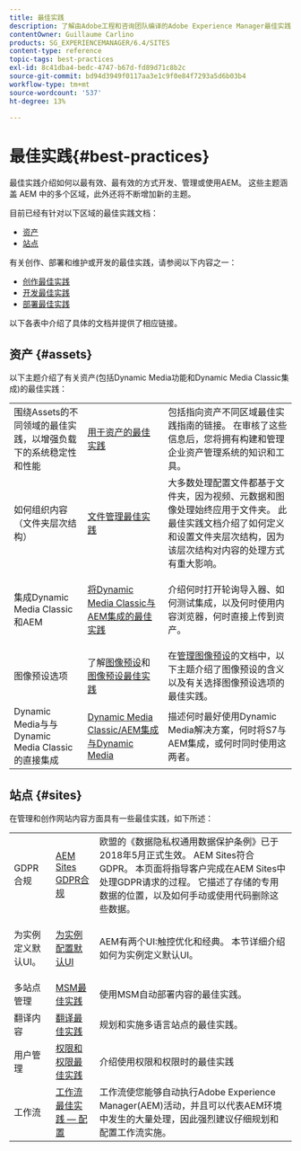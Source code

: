 ```yaml
---
title: 最佳实践
description: 了解由Adobe工程和咨询团队编译的Adobe Experience Manager最佳实践，以帮助管理员快速入门并运行。
contentOwner: Guillaume Carlino
products: SG_EXPERIENCEMANAGER/6.4/SITES
content-type: reference
topic-tags: best-practices
exl-id: 8c41dba4-bedc-4747-b67d-fd89d71c8b2c
source-git-commit: bd94d3949f0117aa3e1c9f0e84f7293a5d6b03b4
workflow-type: tm+mt
source-wordcount: '537'
ht-degree: 13%

---
```


# 最佳实践{#best-practices}

最佳实践介绍如何以最有效、最有效的方式开发、管理或使用AEM。 这些主题涵盖 AEM 中的多个区域，此外还将不断增加新的主题。

目前已经有针对以下区域的最佳实践文档：

* [资产](#assets)
* [站点](#sites)

有关创作、部署和维护或开发的最佳实践，请参阅以下内容之一：

* [创作最佳实践](/help/sites-authoring/best-practices.md)
* [开发最佳实践](/help/sites-developing/best-practices.md)
* [部署最佳实践](/help/sites-deploying/best-practices.md)

以下各表中介绍了具体的文档并提供了相应链接。

## 资产 {#assets}

以下主题介绍了有关资产(包括Dynamic Media功能和Dynamic Media Classic集成)的最佳实践：

<table> 
 <tbody>
  <tr>
   <td>围绕Assets的不同领域的最佳实践，以增强负载下的系统稳定性和性能</td> 
   <td><a href="/help/assets/organize-assets.md">用于资产的最佳实践</a></td> 
   <td>包括指向资产不同区域最佳实践指南的链接。 在审核了这些信息后，您将拥有构建和管理企业资产管理系统的知识和工具。</td> 
  </tr>
  <tr>
   <td>如何组织内容（文件夹层次结构）</td> 
   <td><a href="/help/assets/organize-assets.md">文件管理最佳实践</a></td> 
   <td>大多数处理配置文件都基于文件夹，因为视频、元数据和图像处理始终应用于文件夹。 此最佳实践文档介绍了如何定义和设置文件夹层次结构，因为该层次结构对内容的处理方式有重大影响。 </td> 
  </tr>
  <tr>
   <td>集成Dynamic Media Classic和AEM</td> 
   <td><a href="/help/sites-administering/scene7.md#best-practices-for-integrating-scene-with-aem">将Dynamic Media Classic与AEM集成的最佳实践</a></td> 
   <td><p>介绍何时打开轮询导入器、如何测试集成，以及何时使用内容浏览器，何时直接上传到资产。</p> </td> 
  </tr>
  <tr>
   <td>图像预设选项</td> 
   <td>了解<a href="/help/assets/managing-image-presets.md#understanding-image-presets">图像预设</a>和<a href="/help/assets/managing-image-presets.md#image-preset-options">图像预设最佳实践</a></td> 
   <td>在<a href="/help/assets/managing-image-presets.md">管理图像预设</a>的文档中，以下主题介绍了图像预设的含义以及有关选择图像预设选项的最佳实践。</td> 
  </tr>
  <tr>
   <td>Dynamic Media与与Dynamic Media Classic的直接集成</td> 
   <td><a href="/help/sites-administering/scene7.md#aem-scene-integration-versus-dynamic-media">Dynamic Media Classic/AEM集成与Dynamic Media</a></td> 
   <td>描述何时最好使用Dynamic Media解决方案，何时将S7与AEM集成，或何时同时使用这两者。</td> 
  </tr>
 </tbody>
</table>

## 站点 {#sites}

在管理和创作网站内容方面具有一些最佳实践，如下所述：

<table> 
 <tbody>
  <tr>
   <td>GDPR合规</td> 
   <td><a href="/help/sites-administering/gdpr-compliance-sites.md">AEM Sites GDPR合规</a></td> 
   <td>欧盟的《数据隐私权通用数据保护条例》已于2018年5月正式生效。 AEM Sites符合GDPR。 本页面将指导客户完成在AEM Sites中处理GDPR请求的过程。 它描述了存储的专用数据的位置，以及如何手动或使用代码删除这些数据。</td> 
  </tr>
  <tr>
   <td>为实例定义默认UI。</td> 
   <td><p><a href="/help/sites-authoring/select-ui.md#configuring-the-default-ui-for-your-instance">为实例配置默认UI</a></p> </td> 
   <td>AEM有两个UI:触控优化和经典。 本节详细介绍如何为实例定义默认UI。</td> 
  </tr>
  <tr>
   <td>多站点管理</td> 
   <td><a href="/help/sites-administering/msm-best-practices.md">MSM最佳实践</a></td> 
   <td>使用MSM自动部署内容的最佳实践。 </td> 
  </tr>
  <tr>
   <td>翻译内容</td> 
   <td><a href="/help/sites-administering/tc-bp.md">翻译最佳实践</a></td> 
   <td>规划和实施多语言站点的最佳实践。</td> 
  </tr>
  <tr>
   <td>用户管理</td> 
   <td><a href="/help/sites-administering/security.md#best-practices">权限和权限最佳实践</a></td> 
   <td>介绍使用权限和权限时的最佳实践 </td> 
  </tr>
  <tr>
   <td>工作流</td> 
   <td><a href="/help/sites-developing/workflows-best-practices.md#configuration">工作流最佳实践 — 配置</a></td> 
   <td>工作流使您能够自动执行Adobe Experience Manager(AEM)活动，并且可以代表AEM环境中发生的大量处理，因此强烈建议仔细规划和配置工作流实施。</td> 
  </tr>
 </tbody>
</table>
